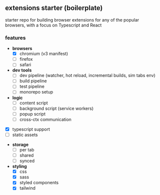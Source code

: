 ## extensions starter (boilerplate)

starter repo for building browser extensions for any of the popular browsers, with a focus on Typescript and React

### features

- **browsers**
  - [x] chromium (v3 manifest)
  - [ ] firefox
  - [ ] safari
- **dev tools**
  - [ ] dev pipeline (watcher, hot reload, incremental builds, sim tabs env)
  - [ ] build pipeline
  - [ ] test pipeline
  - [ ] monorepo setup
- **logic**
  - [ ] content script
  - [ ] background script (service workers)
  - [ ] popup script
  - [ ] cross-ctx communication
- [x] typescript support
- [ ] static assets
- **storage**
  - [ ] per tab
  - [ ] shared
  - [ ] synced
- **styling**
  - [x] css
  - [x] sass
  - [x] styled components
  - [x] tailwind
